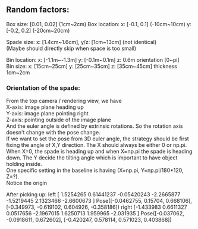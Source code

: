 ## Random factors:

Box size: [0.01, 0.02]  (1cm~2cm)
Box location: x: [-0.1, 0.1] (-10cm~10cm) y: [-0.2, 0.2] (-20cm~20cm)  

Spade size: x: [1.4cm~1.6cm], y/z: [1cm~13cm] (not identical)  
(Maybe should directly skip when space is too small)  

Bin location: x: [-1.1m~-1.3m] y: [-0.1m~0.1m] z: 0.6m orientation [0~pi]  
Bin size: x: [15cm~25cm] y: [25cm~35cm] z: [35cm~45cm] thickness 1cm~2cm

### Orientation of the spade:
From the top camera / rendering view, we have  
X-axis: image plane heading up  
Y-axis: image plane pointing right  
Z-axis: pointing outside of the image plane  
And the euler angle is defined by extrinsic rotations. So the rotation axis doesn't change with the pose change.  
If we want to set the pose from 3D euler angle, the strategy should be first fixing the angle of X,Y direction. The X should always be either 0 or np.pi. When X=0, the spade is heading up and when X=np.pi the spade is heading down. The Y decide the tilting angle which is important to have object holding inside.  
One specific setting in the baseline is having (X=np.pi, Y=np.pi/180*120, Z=?).  
Notice the origin 






After picking up:
left
[ 1.5254265   0.61441237 -0.05420243 -2.2665877  -1.5219445   2.1323466  -2.6600673 ]
Pose([-0.0462755, 0.15704, 0.668106], [-0.349973, -0.619102, 0.604926, -0.358186])
right
[-1.433983   0.6611327  0.0517656 -2.1967015  1.6250713  1.959965  -2.031935 ]
Pose([-0.037062, -0.0918611, 0.672602], [-0.420247, 0.578114, 0.571023, 0.403868])